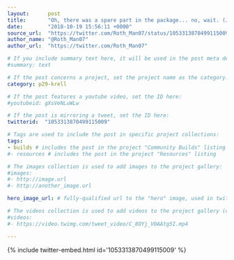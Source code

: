 ```yaml
---
layout:      post
title:       "Oh, there was a spare part in the package... no, wait. (Just kidding #BoldportClub 's DSP synthesizer #Krell)"
date:        "2018-10-19 15:56:11 +0000"
source_url:  "https://twitter.com/Roth_Man07/status/1053313870499115009"
author_name: "@Roth_Man07"
author_url:  "https://twitter.com/Roth_Man07"

# If you include summary text here, it will be used in the post meta description instead of an excerpt from the post body
#summary: text

# If the post concerns a project, set the project name as the category:
category: p29-krell

# If the post features a youtube video, set the ID here:
#youtubeid: gXsVeNLuWLw

# If the post is mirroring a tweet, set the ID here:
twitterid:  "1053313870499115009"

# Tags are used to include the post in specific project collections:
tags:
- builds # includes the post in the project "Community Builds" listing
#- resources # includes the post in the project "Resources" listing

# The images collection is used to add images to the project gallery:
#images:
#- http://image.url
#- http://another_image.url

hero_image_url: # fully-qualified url to the "hero" image, used in twitter cards for example

# The videos collection is used to add videos to the project gallery (currently only mp4):
#videos:
#- https://video.twimg.com/tweet_video/C_8OYj_V0AAtg5I.mp4

---
```


{% include twitter-embed.html id='1053313870499115009' %}


